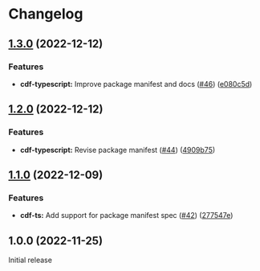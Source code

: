 # Changelog

## [1.3.0](https://github.com/openfabr/cdf/compare/cdf-typescript-v1.2.0...cdf-typescript-v1.3.0) (2022-12-12)


### Features

* **cdf-typescript:** Improve package manifest and docs ([#46](https://github.com/openfabr/cdf/issues/46)) ([e080c5d](https://github.com/openfabr/cdf/commit/e080c5da3c88f3487aeb3a174bd9e11586ef3440))

## [1.2.0](https://github.com/openfabr/cdf/compare/cdf-typescript-v1.1.0...cdf-typescript-v1.2.0) (2022-12-12)


### Features

* **cdf-typescript:** Revise package manifest ([#44](https://github.com/openfabr/cdf/issues/44)) ([4909b75](https://github.com/openfabr/cdf/commit/4909b75def9a0a7f05b58ecff5d845119fcecf7c))

## [1.1.0](https://github.com/openfabr/cdf/compare/cdf-typescript-v1.0.0...cdf-typescript-v1.1.0) (2022-12-09)


### Features

* **cdf-ts:** Add support for package manifest spec ([#42](https://github.com/openfabr/cdf/issues/42)) ([277547e](https://github.com/openfabr/cdf/commit/277547e3a7a7032770f1a45d9bd03bc8bf2447dd))

## 1.0.0 (2022-11-25)

Initial release

